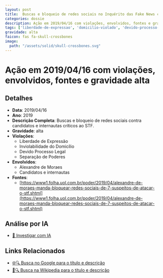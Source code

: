 ```yaml
---
layout: post
title:  Buscas e bloqueio de redes sociais no Inquérito das Fake News contra candidatos e internautas que criticaram o STF
categories: dossie
description: Ação em 2019/04/16 com violações, envolvidos, fontes e gravidade alta
tags: ['liberdade-de-expressao', 'domicilio-violado', 'devido-processo-legal', 'separacao-de-poderes', 'alexandre-de-moraes', 'candidatos-e-internautas', 'gravidade-alta']
gravidade: alta
faicon: fas fa-skull-crossbones
image:
  path: "/assets/solid/skull-crossbones.svg"
---
```


# Ação em 2019/04/16 com violações, envolvidos, fontes e gravidade alta

## Detalhes
- **Data**: 2019/04/16
- **Ano**: 2019
- **Descrição Completa**: Buscas e bloqueio de redes sociais contra candidatos e internautas críticos ao STF.
- **Gravidade**: alta <i class="fas fa-skull-crossbones fa-2x"></i>
- **Violações**:
  - Liberdade de Expressão
  - Inviolabilidade do Domicílio
  - Devido Processo Legal
  - Separação de Poderes
- **Envolvidos**:
  - Alexandre de Moraes
  - Candidatos e internautas
- **Fontes**:
  - [https://www1.folha.uol.com.br/poder/2019/04/alexandre-de-moraes-manda-bloquear-redes-sociais-de-7-suspeitos-de-atacar-o-stf.shtml](https://www1.folha.uol.com.br/poder/2019/04/alexandre-de-moraes-manda-bloquear-redes-sociais-de-7-suspeitos-de-atacar-o-stf.shtml)

## Análise por IA
- [🤖 Investigar com IA](https://www.perplexity.ai/search?q=%22Alexandre%20de%20Moraes%22%20Buscas%20e%20bloqueio%20de%20redes%20sociais%20no%20Inqu%C3%A9rito%20das%20Fake%20News%20contra%20candidatos%20e%20internautas%20que%20criticaram%20o%20STF%20Buscas%20e%20bloqueio%20de%20redes%20sociais%20contra%20candidatos%20e%20internautas%20cr%C3%ADticos%20ao%20STF.%20Liberdade%20de%20Express%C3%A3o%20Inviolabilidade%20do%20Domic%C3%ADlio%20Devido%20Processo%20Legal%20Separa%C3%A7%C3%A3o%20de%20Poderes%202019%20gravidade%20alta)

## Links Relacionados
- [🌐🔍 Busca no Google para o título e descrição](https://www.google.com/search?q=%22Alexandre%20de%20Moraes%22%20Buscas%20e%20bloqueio%20de%20redes%20sociais%20no%20Inqu%C3%A9rito%20das%20Fake%20News%20contra%20candidatos%20e%20internautas%20que%20criticaram%20o%20STF%20Buscas%20e%20bloqueio%20de%20redes%20sociais%20contra%20candidatos%20e%20internautas%20cr%C3%ADticos%20ao%20STF.%20Liberdade%20de%20Express%C3%A3o%20Inviolabilidade%20do%20Domic%C3%ADlio%20Devido%20Processo%20Legal%20Separa%C3%A7%C3%A3o%20de%20Poderes%202019%20gravidade%20alta)
- [📖🔍 Busca na Wikipedia para o título e descrição](https://pt.wikipedia.org/w/index.php?search=%22Alexandre%20de%20Moraes%22%20Buscas%20e%20bloqueio%20de%20redes%20sociais%20no%20Inqu%C3%A9rito%20das%20Fake%20News%20contra%20candidatos%20e%20internautas%20que%20criticaram%20o%20STF%20Buscas%20e%20bloqueio%20de%20redes%20sociais%20contra%20candidatos%20e%20internautas%20cr%C3%ADticos%20ao%20STF.%20Liberdade%20de%20Express%C3%A3o%20Inviolabilidade%20do%20Domic%C3%ADlio%20Devido%20Processo%20Legal%20Separa%C3%A7%C3%A3o%20de%20Poderes%202019%20gravidade%20alta)

